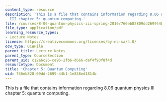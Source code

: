 ```yaml
---
content_type: resource
description: 'This is a file that contains information regarding 8.06 quantum physics
  III chapter 5: quantum computing.'
file: /courses/8-06-quantum-physics-iii-spring-2016/766eb82809dd269944b11e838ed1814b_MIT8_06S16_chap5.pdf
file_type: application/pdf
learning_resource_types:
- Lecture Notes
license: https://creativecommons.org/licenses/by-nc-sa/4.0/
ocw_type: OCWFile
parent_title: Lecture Notes
parent_type: CourseSection
parent_uid: c12a6c26-ce95-2fb6-d666-daf4f93f8f4d
resourcetype: Document
title: 'Chapter 5: Quantum Computing'
uid: 766eb828-09dd-2699-44b1-1e838ed1814b
---
```

This is a file that contains information regarding 8.06 quantum physics III chapter 5: quantum computing.